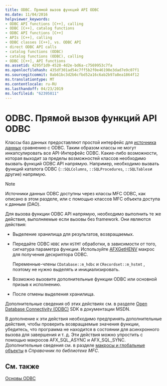 ```yaml
---
title: ODBC. Прямой вызов функций API ODBC
ms.date: 11/04/2016
helpviewer_keywords:
- ODBC API functions [C++], calling
- ODBC [C++], catalog functions
- ODBC API functions [C++]
- APIs [C++], calling
- ODBC classes [C++], vs. ODBC API
- direct ODBC API calls
- catalog functions (ODBC)
- catalog functions (ODBC), calling
- ODBC [C++], API functions
ms.assetid: 4295f1d9-4528-4d2e-bd6a-c7569953c7fa
ms.openlocfilehash: 435df301ad54c7ff5b2f0e46190e3dad7e9c07f1
ms.sourcegitcommit: 0ab61bc3d2b6cfbd52a16c6ab2b97a8ea1864f12
ms.translationtype: MT
ms.contentlocale: ru-RU
ms.lasthandoff: 04/23/2019
ms.locfileid: "62395811"
---
```

# <a name="odbc-calling-odbc-api-functions-directly"></a>ODBC. Прямой вызов функций API ODBC

Классы баз данных предоставляют простой интерфейс для [источника данных](../../data/odbc/data-source-odbc.md) сравнению с ODBC. Таким образом классы не могут инкапсулировать все API-Интерфейс ODBC. Какие-либо возможности, которая выходит за пределы возможностей классов необходимо вызвать функций ODBC API напрямую. Например, необходимо вызвать функций каталога ODBC (`::SQLColumns`, `::SQLProcedures`, `::SQLTables`и другие) напрямую.

> [!NOTE]
>  Источники данных ODBC доступны через классы MFC ODBC, как описано в этом разделе, или с помощью классов MFC объекта доступа к данным (DAO).

Для вызова функции ODBC API напрямую, необходимо выполнить те же действия, выполняемые если вызовы без framework. Они являются действия:

- Выделение хранилища для результатов, возвращаемых.

- Передайте ODBC `HDBC` или `HSTMT` обработки, в зависимости от того, сигнатура параметра функции. Используйте [AFXGetHENV](../../mfc/reference/database-macros-and-globals.md#afxgethenv) макрос для получения дескриптора ODBC.

   Переменные-члены `CDatabase::m_hdbc` и `CRecordset::m_hstmt` , поэтому не нужно выделять и инициализировать.

- Возможно вызовите дополнительные функции ODBC или основной призыв к исполнению.

- После отмены выделения хранилища.

Дополнительные сведения об этих действиях см. в разделе [Open Database Connectivity (ODBC)](/sql/odbc/microsoft-open-database-connectivity-odbc) SDK в документации MSDN.

В дополнение к эти действия необходимо предпринять дополнительные действия, чтобы проверить возвращаемые значения функции, убедитесь, что программа не находится в состоянии для асинхронного вызова для завершения и т. д. Эти действия можно упростить с помощью макросов AFX_SQL_ASYNC и AFX_SQL_SYNC. Дополнительные сведения см. в разделе [макросы и глобальные объекты](../../mfc/reference/mfc-macros-and-globals.md) в *Справочник по библиотеке MFC*.

## <a name="see-also"></a>См. также

[Основы ODBC](../../data/odbc/odbc-basics.md)
